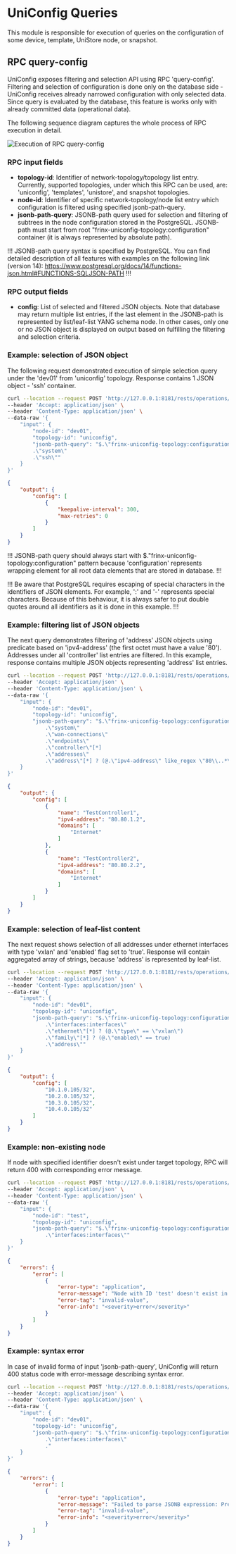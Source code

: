 # UniConfig Queries

This module is responsible for execution of queries on the configuration of some device, template, UniStore node,
or snapshot.

## RPC query-config

UniConfig exposes filtering and selection API using RPC 'query-config'. Filtering and selection of configuration
is done only on the database side - UniConfig receives already narrowed configuration with only selected data.
Since query is evaluated by the database, this feature is works only with already committed data (operational data).

The following sequence diagram captures the whole process of RPC execution in detail.

![Execution of RPC query-config](puml-RPC_query_config.svg)

### RPC input fields

- **topology-id**: Identifier of network-topology/topology list entry. Currently, supported topologies, under which
  this RPC can be used, are: 'uniconfig', 'templates', 'unistore', and snapshot topologies.
- **node-id**: Identifier of specific network-topology/node list entry which configuration is filtered using specified
  jsonb-path-query.
- **jsonb-path-query**: JSONB-path query used for selection and filtering of subtrees in the node configuration stored
  in the PostgreSQL. JSONB-path must start from root "frinx-uniconfig-topology:configuration" container
  (it is always represented by absolute path).

!!!
JSONB-path query syntax is specified by PostgreSQL. You can find detailed description of all features with examples
on the following link (version 14):
https://www.postgresql.org/docs/14/functions-json.html#FUNCTIONS-SQLJSON-PATH
!!!

### RPC output fields

- **config**: List of selected and filtered JSON objects. Note that database may return multiple list entries,
  if the last element in the JSONB-path is represented by list/leaf-list YANG schema node. In other cases, only
  one or no JSON object is displayed on output based on fulfilling the filtering and selection criteria.

### Example: selection of JSON object

The following request demonstrated execution of simple selection query under the 'dev01' from 'uniconfig' topology.
Response contains 1 JSON object - 'ssh' container.

```bash RPC Request
curl --location --request POST 'http://127.0.0.1:8181/rests/operations/uniconfig-query:query-config' \
--header 'Accept: application/json' \
--header 'Content-Type: application/json' \
--data-raw '{
    "input": {
        "node-id": "dev01",
        "topology-id": "uniconfig",
        "jsonb-path-query": "$.\"frinx-uniconfig-topology:configuration\"
        .\"system\"
        .\"ssh\""
    }
}'
```

```json RPC Response, Status: 200
{
    "output": {
        "config": [
            {
                "keepalive-interval": 300,
                "max-retries": 0
            }
        ]
    }
}
```

!!!
JSONB-path query should always start with $.\"frinx-uniconfig-topology:configuration\" pattern because 'configuration'
represents wrapping element for all root data elements that are stored in database.
!!!

!!!
Be aware that PostgreSQL requires escaping of special characters in the identifiers of JSON elements. For example,
':' and '-' represents special characters. Because of this behaviour, it is always safer to put double quotes around
all identifiers as it is done in this example.
!!!

### Example: filtering list of JSON objects

The next query demonstrates filtering of 'address' JSON objects using predicate based on 'ipv4-address'
(the first octet must have a value '80'). Addresses under all 'controller' list entries are filtered.
In this example, response contains multiple JSON objects representing 'address' list entries.

```bash RPC Request
curl --location --request POST 'http://127.0.0.1:8181/rests/operations/uniconfig-query:query-config' \
--header 'Accept: application/json' \
--header 'Content-Type: application/json' \
--data-raw '{
    "input": {
        "node-id": "dev01",
        "topology-id": "uniconfig",
        "jsonb-path-query": "$.\"frinx-uniconfig-topology:configuration\"
            .\"system\"
            .\"wan-connections\"
            .\"endpoints\"
            .\"controller\"[*]
            .\"addresses\"
            .\"address\"[*] ? (@.\"ipv4-address\" like_regex \"80\\..*\")"
    }
}'
```

```json RPC Response, Status: 200
{
    "output": {
        "config": [
            {
                "name": "TestController1",
                "ipv4-address": "80.80.1.2",
                "domains": [
                    "Internet"
                ]
            },
            {
                "name": "TestController2",
                "ipv4-address": "80.80.2.2",
                "domains": [
                    "Internet"
                ]
            }
        ]
    }
}
```

### Example: selection of leaf-list content

The next request shows selection of all addresses under ethernet interfaces with type 'vxlan' and 'enabled' flag
set to 'true'. Response will contain aggregated array of strings, because 'address' is represented by leaf-list.

```bash RPC Request
curl --location --request POST 'http://127.0.0.1:8181/rests/operations/uniconfig-query:query-config' \
--header 'Accept: application/json' \
--header 'Content-Type: application/json' \
--data-raw '{
    "input": {
        "node-id": "dev01",
        "topology-id": "uniconfig",
        "jsonb-path-query": "$.\"frinx-uniconfig-topology:configuration\"
            .\"interfaces:interfaces\"
            .\"ethernet\"[*] ? (@.\"type\" == \"vxlan\")
            .\"family\"[*] ? (@.\"enabled\" == true)
            .\"address\""
    }
}'
```

```json RPC Response, Status: 200
{
    "output": {
        "config": [
            "10.1.0.105/32",
            "10.2.0.105/32",
            "10.3.0.105/32",
            "10.4.0.105/32"
        ]
    }
}
```

### Example: non-existing node

If node with specified identifier doesn't exist under target topology, RPC will return 400 with corresponding
error message.

```bash RPC Request
curl --location --request POST 'http://127.0.0.1:8181/rests/operations/uniconfig-query:query-config' \
--header 'Accept: application/json' \
--header 'Content-Type: application/json' \
--data-raw '{
    "input": {
        "node-id": "test",
        "topology-id": "uniconfig",
        "jsonb-path-query": "$.\"frinx-uniconfig-topology:configuration\"
            .\"interfaces:interfaces\""
    }
}'
```

```json RPC Response, Status: 400
{
    "errors": {
        "error": [
            {
                "error-type": "application",
                "error-message": "Node with ID 'test' doesn't exist in the topology 'uniconfig'",
                "error-tag": "invalid-value",
                "error-info": "<severity>error</severity>"
            }
        ]
    }
}
```

### Example: syntax error

In case of invalid forma of input 'jsonb-path-query', UniConfig will return 400 status code with error-message
describing syntax error.

```bash RPC Request
curl --location --request POST 'http://127.0.0.1:8181/rests/operations/uniconfig-query:query-config' \
--header 'Accept: application/json' \
--header 'Content-Type: application/json' \
--data-raw '{
    "input": {
        "node-id": "dev01",
        "topology-id": "uniconfig",
        "jsonb-path-query": "$.\"frinx-uniconfig-topology:configuration\"
            .\"interfaces:interfaces\"
            ."
    }
}'
```

```json RPC Response, Status: 400
{
    "errors": {
        "error": [
            {
                "error-type": "application",
                "error-message": "Failed to parse JSONB expression: PreparedStatementCallback; bad SQL grammar [SELECT jsonb_path_query(config,'$.\"frinx-uniconfig-topology:configuration\"\n                    .\"interfaces:interfaces\"\n                    .') AS config FROM node WHERE node_id = ?]; nested exception is ERROR: syntax error, unexpected $end at end of jsonpath input\n  Position: 32",
                "error-tag": "invalid-value",
                "error-info": "<severity>error</severity>"
            }
        ]
    }
}
```
